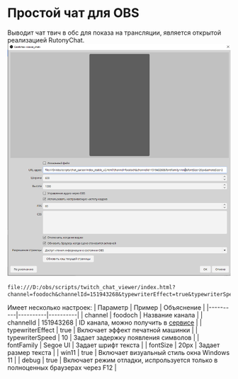 # Простой чат для OBS 

Выводит чат твич в обс для показа на трансляции, является открытой реализацией RutonyChat. ![alt text](image.png)

```
file:///D:/obs/scripts/twitch_chat_viewer/index.html?channel=foodoch&channelId=151943268&typewriterEffect=true&typewriterSpeed=10&fontFamily=Segoe%20UI&fontSize=20px&debug=true
```

Имеет несколько настроек:
| Параметр | Пример | Объяснение |
|----------|----------|----------|
| channel   | foodoch | Название канала   |
| channelId    | 151943268 | ID канала, можно получить в [сервисе](https://www.streamweasels.com/tools/convert-twitch-username-%20to-user-id/)  |
| typewriterEffect  | true | Включает эффект печатной машинки |
| typewriterSpeed  | 10 | Задает задержку появления символов |
| fontFamily  | Segoe UI | Задает шрифт текста |
| fontSize  | 20px | Задает размер текста |
| win11 | true | Включает визуальный стиль окна Windows 11 |
| debug  | true | Включает режим отладки, испрользуется только в полноценных браузерах через F12 |
